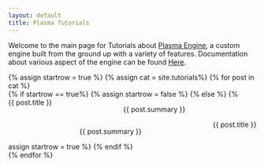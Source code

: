 ```yaml
---
layout: default
title: Plasma Tutorials
---
```


Welcome to the main page for Tutorials about [Plasma Engine](https://github.com/PlasmaEngine/PlasmaEngine), a custom engine built from the ground up with a variety of features. 
Documentation about various aspect of the engine can be found [Here](https://github.com/PlasmaEngine/PlasmaDocs).

<div class="grid">
  {% assign startrow = true %}
  {% assign cat = site.tutorials%}
  {% for post in cat %}
    <div class="grid-item">
		{% if startrow == true%}
			<div style = "width: 100%; float:left;">
				<a href="{{ post.baseurl }}" title = "{{ post.title }}">
					<div style = "float:left; background-image:url({{ post.post_image }});">{{ post.title }}</div>
				</a>
				<div style = "width: -webkit-fill-available;">
					<p style = "text-align: center; line-height: normal;">
						{{ post.summary }}
					</p>
				</div>
			</div>
			{% assign startrow = false %}
		{% else %}
			<div style = "width: 100%; float:right;" >
				<a href="{{ post.url }}" title = "{{ post.title }}">
					<div style = "float:right; background-image:url({{ post.post_image }});">{{ post.title }}</div>
				</a>
				<div style = "width: -webkit-fill-available;" >
					<p style = "text-align: center; line-height: normal;">
						{{ post.summary }}
					</p>
				</div>
			</div>
			{% assign startrow = true %}
		{% endif %}
    </div>
  {% endfor %}
</div>
